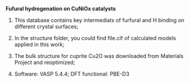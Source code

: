 **Fufural hydrogenation on CuNiOx catalysts**

1. This database contains key intermediats of furfural and H binding on different crystal surfaces;

2. In the structure folder, you could find file.cif of calculated models applied in this work;

3. The bulk structure for cuprite Cu2O was downloaded from Materials Project and reoptimized;

4. Software: VASP 5.4.4; DFT functional: PBE-D3
